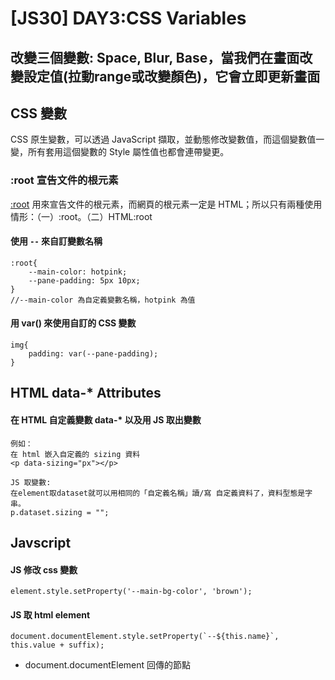 # [JS30] DAY3:CSS Variables

## 改變三個變數: Space, Blur, Base，當我們在畫面改變設定值(拉動range或改變顏色)，它會立即更新畫面

## CSS 變數

CSS 原生變數，可以透過 JavaScript 擷取，並動態修改變數值，而這個變數值一變，所有套用這個變數的 Style 屬性值也都會連帶變更。

### :root 宣告文件的根元素
[:root](https://css-tricks.com/almanac/selectors/r/root/) 用來宣告文件的根元素，而網頁的根元素一定是 HTML；所以只有兩種使用情形：（一）:root。（二）HTML:root

#### 使用 `--` 來自訂變數名稱
```HTML=
:root{
    --main-color: hotpink;
    --pane-padding: 5px 10px;
}
//--main-color 為自定義變數名稱，hotpink 為值
```
#### 用 var() 來使用自訂的 CSS 變數
```html=
img{
    padding: var(--pane-padding);
}
```
## HTML data-* Attributes
#### 在 HTML 自定義變數 data-* 以及用 JS 取出變數
```html=
例如：
在 html 嵌入自定義的 sizing 資料
<p data-sizing="px"></p>

JS 取變數:
在element取dataset就可以用相同的「自定義名稱」讀/寫 自定義資料了，資料型態是字串。
p.dataset.sizing = "";
```
## Javscript
#### JS 修改 css 變數
```javascript=
element.style.setProperty('--main-bg-color', 'brown');
```
#### JS 取 html element
```javascript=
document.documentElement.style.setProperty(`--${this.name}`, this.value + suffix);
```

- document.documentElement 回傳<html>的節點